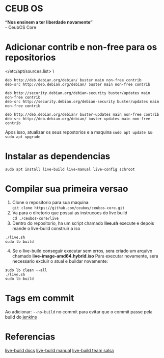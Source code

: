 # CEUB OS
**“Nos ensinem a ter liberdade novamente”** \
\- CeubOS Core


# Adicionar contrib e non-free para os repositorios
\</etc/apt/sources.list\> \
```
deb http://deb.debian.org/debian/ buster main non-free contrib
deb-src http://deb.debian.org/debian/ buster main non-free contrib

deb http://security.debian.org/debian-security buster/updates main non-free contrib
deb-src http://security.debian.org/debian-security buster/updates main non-free contrib

deb http://deb.debian.org/debian/ buster-updates main non-free contrib
deb-src http://deb.debian.org/debian/ buster-updates main non-free contrib
``` 

Apos isso, atualizar os seus repostorios e a maquina
`sudo apt update && sudo apt upgrade`


# Instalar as dependencias
`sudo apt install live-build live-manual live-config schroot`

# Compilar sua primeira versao
1. Clone o repositorio para sua maquina \
`git clone https://github.com/ceubos/ceubos-core.git`
2. Va para o diretorio que possui as instrucoes do live build \
`cd ./ceubos-core/live`
3. Dentro do repositorio, ha um script chamado **live.sh** execute e depois mande o live-build construir a iso
```
./live.sh
sudo lb build
```
4. Se o live-build conseguir executar sem erros, sera criado um arquivo chamado **live-image-amd64.hybrid.iso**
Para executar novamente, sera necessario excluir o atual e buildar novamente:
```
sudo lb clean --all
./live.sh
sudo lb build
```

# Tags em commit
Ao adicionar: `--no-build` no commit para evitar que o commit passe pela build do [jenkins](https://jenkins.ceubos.com.br/job/CeubOS/)

# Referencias
[live-build docs](https://live-team.pages.debian.net/live-manual/html/live-manual/about-manual.en.html)
[live-build manual](https://manpages.debian.org/testing/live-build/live-build.7.en.html)
[live-build team salsa](https://salsa.debian.org/live-team)
